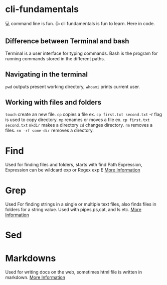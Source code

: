 # cli-fundamentals
:computer: command line is fun. :+1: cli fundamentals is fun to learn. Here in code.

## Difference between Terminal and bash
Terminal is a user interface for typing commands. Bash is the program for running commands stored in the different paths.

## Navigating in the terminal
`pwd` outputs present working directory, `whoami` prints current user.
## Working with files and folders
`touch` create an new file.
`cp` copies a file ex.  `cp first.txt second.txt` -r flag is used to copy directory.
`mp` renames or moves a file ex.  `cp first.txt second.txt`
`mkdir` makes a directory
`cd` changes directory.
`rm` removes a files. `rm -rf some-dir` removes a directory.

# Find 
Used for finding files and folders, starts with find Path Expression, Expression can be wildcard exp or Regex exp E
[More Information](./find-grep.md)
# Grep
Used For finding strings in a single or multiple text files, also finds files in folders for a string value. Used with pipes,ps,cat, and ls etc.
[More Information](./find-grep.md)

# Sed

# Markdowns 
Used for writing docs on the web, sometimes html file is written in markdown.
[More Information](./markdown.md)

